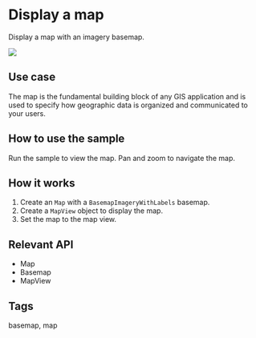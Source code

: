 # Display a map

Display a map with an imagery basemap.

![](screenshot.png)

## Use case

The map is the fundamental building block of any GIS application and is used to specify how geographic data is organized and communicated to your users.

## How to use the sample

Run the sample to view the map. Pan and zoom to navigate the map.

## How it works

1. Create an `Map` with a `BasemapImageryWithLabels` basemap.
2. Create a `MapView` object to display the map.
3. Set the map to the map view.

## Relevant API

* Map
* Basemap
* MapView

## Tags

basemap, map
